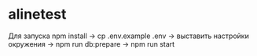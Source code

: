 # alinetest

Для запуска npm install -> cp .env.example .env -> выставить настройки окружения -> npm run db:prepare -> npm run start
